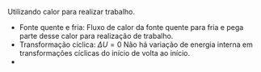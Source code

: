 Utilizando calor para realizar trabalho. 

- Fonte quente e fria: Fluxo de calor da fonte quente para fria e pega parte desse calor para realização de trabalho. 
- Transformação cíclica: $\Delta U = 0$ Não há variação de energia interna em transformações cíclicas do início de volta ao início. 
- 


